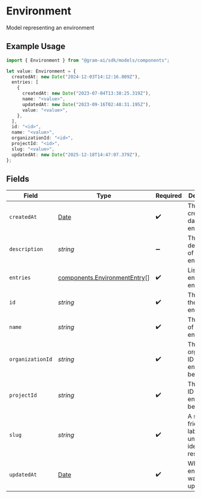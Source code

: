 # Environment

Model representing an environment

## Example Usage

```typescript
import { Environment } from "@gram-ai/sdk/models/components";

let value: Environment = {
  createdAt: new Date("2024-12-03T14:12:16.809Z"),
  entries: [
    {
      createdAt: new Date("2023-07-04T13:38:25.319Z"),
      name: "<value>",
      updatedAt: new Date("2023-09-16T02:48:31.195Z"),
      value: "<value>",
    },
  ],
  id: "<id>",
  name: "<value>",
  organizationId: "<id>",
  projectId: "<id>",
  slug: "<value>",
  updatedAt: new Date("2025-12-18T14:47:07.379Z"),
};
```

## Fields

| Field                                                                                         | Type                                                                                          | Required                                                                                      | Description                                                                                   |
| --------------------------------------------------------------------------------------------- | --------------------------------------------------------------------------------------------- | --------------------------------------------------------------------------------------------- | --------------------------------------------------------------------------------------------- |
| `createdAt`                                                                                   | [Date](https://developer.mozilla.org/en-US/docs/Web/JavaScript/Reference/Global_Objects/Date) | :heavy_check_mark:                                                                            | The creation date of the environment                                                          |
| `description`                                                                                 | *string*                                                                                      | :heavy_minus_sign:                                                                            | The description of the environment                                                            |
| `entries`                                                                                     | [components.EnvironmentEntry](../../models/components/environmententry.md)[]                  | :heavy_check_mark:                                                                            | List of environment entries                                                                   |
| `id`                                                                                          | *string*                                                                                      | :heavy_check_mark:                                                                            | The ID of the environment                                                                     |
| `name`                                                                                        | *string*                                                                                      | :heavy_check_mark:                                                                            | The name of the environment                                                                   |
| `organizationId`                                                                              | *string*                                                                                      | :heavy_check_mark:                                                                            | The organization ID this environment belongs to                                               |
| `projectId`                                                                                   | *string*                                                                                      | :heavy_check_mark:                                                                            | The project ID this environment belongs to                                                    |
| `slug`                                                                                        | *string*                                                                                      | :heavy_check_mark:                                                                            | A short url-friendly label that uniquely identifies a resource.                               |
| `updatedAt`                                                                                   | [Date](https://developer.mozilla.org/en-US/docs/Web/JavaScript/Reference/Global_Objects/Date) | :heavy_check_mark:                                                                            | When the environment was last updated                                                         |